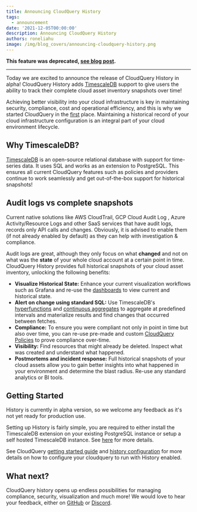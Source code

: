```yaml
---
title: Announcing CloudQuery History
tags:
  - announcement
date: '2021-12-05T00:00:00'
description: Announcing CloudQuery History
authors: roneliahu
image: /img/blog_covers/announcing-cloudquery-history.png
---
```


**This feature was deprecated, [see blog post](https://www.cloudquery.io/blog/migration-and-history-deprecation).**

---

Today we are excited to announce the release of CloudQuery History in alpha! CloudQuery History adds [TimescaleDB](https://github.com/timescale/timescaledb) support to give users the ability to track their complete cloud asset inventory snapshots over time!

Achieving better visibility into your cloud infrastructure is key in maintaining security, compliance, cost and operational efficiency, and this is why we started CloudQuery in the [first](https://www.cloudquery.io/blog/announcing-cloudquery-seed-funding) place. Maintaining a historical record of your cloud infrastructure configuration is an integral part of your cloud environment lifecycle.

## Why TimescaleDB?

[TimescaleDB](https://www.timescale.com/) is an open-source relational database with support for time-series data. It uses SQL and works as an extension to PostgreSQL. This ensures all current CloudQuery features such as policies and providers continue to work seamlessly and get out-of-the-box support for historical snapshots!

## Audit logs vs complete snapshots

Current native solutions like AWS CloudTrail, GCP Cloud Audit Log , Azure Activity/Resource Logs and other SaaS services that have audit logs, records only API calls and changes. Obviously, it is advised to enable them (if not already enabled by default) as they can help with investigation & compliance.

Audit logs are great, although they only focus on what **changed** and not on what was the **state** of your whole cloud account at a certain point in time. CloudQuery History provides full historical snapshots of your cloud asset inventory, unlocking the following benefits:

- **Visualize Historical State:** Enhance your current visualization workflows such as Grafana and re-use the [dashboards](https://www.cloudquery.io/blog/open-source-cloud-asset-inventory-with-cloudquery-and-grafana) to view current and historical state.
- **Alert on change using standard SQL:** Use TimescaleDB's [hyperfunctions](https://docs.timescale.com/api/latest/hyperfunctions/) and [continuous aggregates](https://docs.timescale.com/api/latest/continuous-aggregates/) to aggregate at predefined intervals and materialize results and find changes that occurred between fetches.
- **Compliance:** To ensure you were compliant not only in point in time but also over time, you can re-use pre-made and custom [CloudQuery Policies](https://hub.cloudquery.io/policies) to prove compliance over-time.
- **Visibility:** Find resources that might already be deleted. Inspect what was created and understand what happened.
- **Postmortems and incident response:** Full historical snapshots of your cloud assets allow you to gain better insights into what happened in your environment and determine the blast radius. Re-use any standard analytics or BI tools.

## Getting Started

History is currently in alpha version, so we welcome any feedback as it's not yet ready for production use.

Setting up History is fairly simple, you are required to either install the TimescaleDB extension on your existing PostgreSQL instance or setup a self hosted TimescaleDB instance. See [here](https://docs.timescale.com/timescaledb/latest/how-to-guides/install-timescaledb/self-hosted/) for more details.

See CloudQuery [getting started guide](https://docs.cloudquery.io/docs/getting-started) and [history configuration](https://docs.cloudquery.io/docs/configuration/overview) for more details on how to configure your cloudquery to run with History enabled.

## What next?

CloudQuery history opens up endless possibilities for managing compliance, security, visualization and much more! We would love to hear your feedback, either on [GitHub](https://github.com/cloudquery/cloudquery) or [Discord](https://cloudquery.io/discord).
